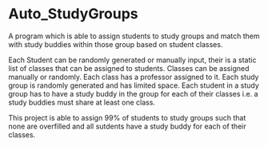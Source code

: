 # Auto_StudyGroups
A program which is able to assign students to study groups and match them with study buddies within those group based on student classes.

Each Student can be randomly generated or manually input, their is a static list of classes that can be assigned to students. Classes can be assigned manually or randomly.
Each class has a professor assigned to it. Each study group is randomly generated and has limited space. Each student in a study group has to have a study buddy in the group for each of their classes i.e. a study buddies must share at least one class.

This project is able to assign 99% of students to study groups such that none are overfilled and all sutdents have a study buddy for each of their classes.
